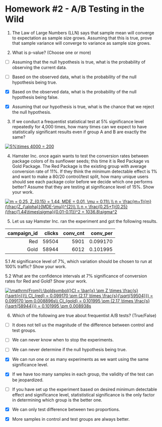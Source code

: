 # Homework #2 - A/B Testing in the Wild

1. The Law of Large Numbers (LLN) says that sample mean will converge to expectation as sample size grows. Assuming that this is true, prove that sample variance will converge to variance as sample size grows. 

2. What is p-value? (Choose one or more)

* [ ] Assuming that the null hypothesis is true, what is the probability of observing the current data.

* [ ] Based on the observed data, what is the probability of the null hypothesis being true.

* [x] Based on the observed data, what is the probability of the null hypothesis being false.

* [x] Assuming that our hypothesis is true, what is the chance that we reject the null hypothesis.

3. If we conduct a frequentist statistical test at 5% significance level repeatedly for 4,000 times, how many times can we expect to have statistically significant results even if group A and B are exactly the same?

<a href="https://www.codecogs.com/eqnedit.php?latex=5%\times&space;4000&space;=&space;200" target="_blank"><img src="https://latex.codecogs.com/svg.latex?5%\times&space;4000&space;=&space;200" title="5%\times 4000 = 200" /></a>

4. Hamster Inc. once again wants to test the conversion rates between package colors of its sunflower seeds; this time it is Red Package vs Gold Package. The Red Package is the existing group with average conversion rate of 11%. If they think the minimum detectable effect is 1% and want to make a 80/20 control/test split, how many unique users should see each package color before we decide which one performs better? Assume that they are testing at significance level of 15%. Show your work.

<a href="https://www.codecogs.com/eqnedit.php?latex=m&space;=&space;0.25,&space;Z_{0.15}&space;=&space;1.44,&space;MDE&space;=&space;0.01,&space;\mu&space;=&space;0.11\\&space;\\&space;n&space;=&space;\frac{m&plus;1}{m}(\frac{Z_{\alpha}}{MDE-\mu})^{2}\\&space;\\&space;n&space;=&space;\frac{0.25&plus;1}{0.25}(\frac{1.44\times\sigma}{0.01-0.11})^2&space;=&space;1036.8\sigma^2" target="_blank"><img src="https://latex.codecogs.com/svg.latex?m&space;=&space;0.25,&space;Z_{0.15}&space;=&space;1.44,&space;MDE&space;=&space;0.01,&space;\mu&space;=&space;0.11\\&space;\\&space;n&space;=&space;\frac{m&plus;1}{m}(\frac{Z_{\alpha}}{MDE-\mu})^{2}\\&space;\\&space;n&space;=&space;\frac{0.25&plus;1}{0.25}(\frac{1.44\times\sigma}{0.01-0.11})^2&space;=&space;1036.8\sigma^2" title="m = 0.25, Z_{0.15} = 1.44, MDE = 0.01, \mu = 0.11\\ \\ n = \frac{m+1}{m}(\frac{Z_{\alpha}}{MDE-\mu})^{2}\\ \\ n = \frac{0.25+1}{0.25}(\frac{1.44\times\sigma}{0.01-0.11})^2 = 1036.8\sigma^2" /></a>

5. Let us say Hamster Inc. ran the experiment and got the following results. 

| campaign_id | clicks | conv_cnt | conv_per |
|------------:|-------:|---------:|---------:|
|         Red |  59504 |     5901 | 0.099170 |
|        Gold |  58944 |     6012 | 0.101995 |

5.1 At significance level of 7%, which variation should be chosen to run at 100% traffic? Show your work.

5.2 What are the confidence intervals at 7% significance of conversion rates for Red and Gold? Show your work.

<a href="https://www.codecogs.com/eqnedit.php?latex=\mathrm{From}\;\boldsymbol{}CI&space;=&space;\bar{x}&space;\pm&space;Z&space;\times&space;\frac{s}{\sqrt{n}}\\&space;CI_{red}&space;=&space;0.099170&space;\pm&space;(2.17&space;\times&space;\frac{s}{\sqrt{59504}})&space;=&space;0.099170&space;\pm&space;0.008896s\\&space;CI_{gold}&space;=&space;0.101995&space;\pm&space;(2.17&space;\times&space;\frac{s}{\sqrt{58944}})&space;=&space;0.101995&space;\pm&space;0.008938s" target="_blank"><img src="https://latex.codecogs.com/svg.latex?\mathrm{From}\;\boldsymbol{}CI&space;=&space;\bar{x}&space;\pm&space;Z&space;\times&space;\frac{s}{\sqrt{n}}\\&space;CI_{red}&space;=&space;0.099170&space;\pm&space;(2.17&space;\times&space;\frac{s}{\sqrt{59504}})&space;=&space;0.099170&space;\pm&space;0.008896s\\&space;CI_{gold}&space;=&space;0.101995&space;\pm&space;(2.17&space;\times&space;\frac{s}{\sqrt{58944}})&space;=&space;0.101995&space;\pm&space;0.008938s" title="\mathrm{From}\;\boldsymbol{}CI = \bar{x} \pm Z \times \frac{s}{\sqrt{n}}\\ CI_{red} = 0.099170 \pm (2.17 \times \frac{s}{\sqrt{59504}}) = 0.099170 \pm 0.008896s\\ CI_{gold} = 0.101995 \pm (2.17 \times \frac{s}{\sqrt{58944}}) = 0.101995 \pm 0.008938s" /></a>

6. Which of the following are true about frequentist A/B tests? (True/False)

* [ ] It does not tell us the magnitude of the difference between control and test groups.

* [ ] We can never know when to stop the experiments.

* [ ] We can never determine if the null hypothesis being true.

* [x] We can run one or as many experiments as we want using the same significance level.

* [x] If we have too many samples in each group, the validity of the test can be jeopardized.

* [ ] If you have set up the experiment based on desired minimum detectable effect and significance level, statististical significance is the only factor in determining which group is the better one.

* [x] We can only test difference between two proportions.

* [x] More samples in control and test groups are always better.
